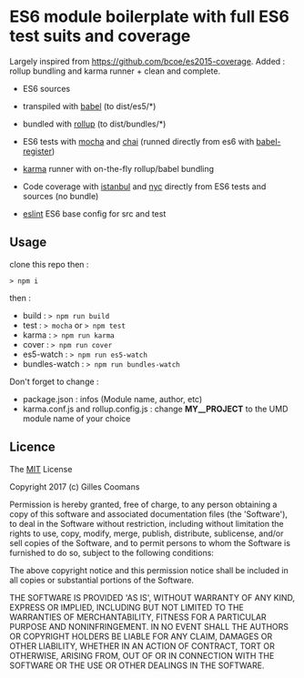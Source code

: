 # ES6 module boilerplate with full ES6 test suits and coverage

Largely inspired from https://github.com/bcoe/es2015-coverage. Added : rollup bundling and karma runner + clean and complete.

- ES6 sources
- transpiled with [babel](https://babeljs.io) (to dist/es5/*)
- bundled with [rollup](https://github.com/rollup/rollup) (to dist/bundles/*)
- ES6 tests with [mocha](https://mochajs.org) and [chai](http://chaijs.com/) (runned directly from es6 with [babel-register](https://babeljs.io/docs/usage/babel-register/))
- [karma](http://karma-runner.github.io) runner with on-the-fly rollup/babel bundling
- Code coverage with [istanbul](https://istanbul.js.org/) and [nyc](https://github.com/istanbuljs/nyc) directly from ES6 tests and sources (no bundle)

- [eslint](http://eslint.org) ES6 base config for src and test

## Usage

clone this repo then :

```
> npm i
```

then :

- build : `> npm run build`
- test :  `> mocha` or `> npm test`
- karma : `> npm run karma`
- cover : `> npm run cover`
- es5-watch : `> npm run es5-watch`
- bundles-watch : `> npm run bundles-watch`


Don't forget to change :
- package.json : infos (Module name, author, etc)
- karma.conf.js and rollup.config.js : change __MY__PROJECT__ to the UMD module name of your choice



## Licence

The [MIT](http://opensource.org/licenses/MIT) License

Copyright 2017 (c) Gilles Coomans

Permission is hereby granted, free of charge, to any person obtaining a copy of this software and associated documentation files (the 'Software'), to deal in the Software without restriction, including without limitation the rights to use, copy, modify, merge, publish, distribute, sublicense, and/or sell copies of the Software, and to permit persons to whom the Software is furnished to do so, subject to the following conditions:

The above copyright notice and this permission notice shall be included in all copies or substantial portions of the Software.

THE SOFTWARE IS PROVIDED 'AS IS', WITHOUT WARRANTY OF ANY KIND, EXPRESS OR IMPLIED, INCLUDING BUT NOT LIMITED TO THE WARRANTIES OF MERCHANTABILITY, FITNESS FOR A PARTICULAR PURPOSE AND NONINFRINGEMENT. IN NO EVENT SHALL THE AUTHORS OR COPYRIGHT HOLDERS BE LIABLE FOR ANY CLAIM, DAMAGES OR OTHER LIABILITY, WHETHER IN AN ACTION OF CONTRACT, TORT OR OTHERWISE, ARISING FROM, OUT OF OR IN CONNECTION WITH THE SOFTWARE OR THE USE OR OTHER DEALINGS IN THE SOFTWARE.